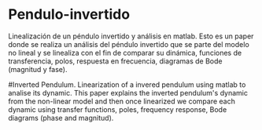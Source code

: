 # Pendulo-invertido
Linealización de un péndulo invertido y análisis en matlab.
Esto es un paper donde se realiza un análisis del péndulo invertido que se parte del modelo no lineal y se linealiza con el fin de comparar su dinámica, 
funciones de transferencia, polos, respuesta en frecuencia, diagramas de Bode (magnitud y fase).

#Inverted Pendulum. 
Linearization of a invered pendulum using matlab to analise its dynamic.
This paper explains the inverted pendulum's dynamic from the non-linear model and then once linearized we compare each dynamic using transfer functions, poles,
frequency response, Bode diagrams (phase and magnitud).
